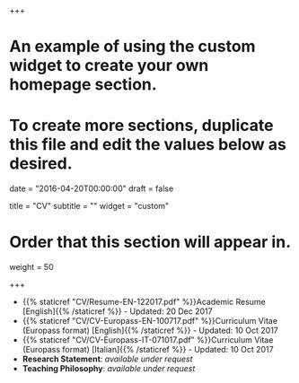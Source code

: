 +++
# An example of using the custom widget to create your own homepage section.
# To create more sections, duplicate this file and edit the values below as desired.

date = "2016-04-20T00:00:00"
draft = false

title = "CV"
subtitle = ""
widget = "custom"

# Order that this section will appear in.
weight = 50

+++

- {{% staticref "CV/Resume-EN-122017.pdf" %}}Academic Resume [English]{{% /staticref %}} - Updated: 20 Dec 2017
- {{% staticref "CV/CV-Europass-EN-100717.pdf" %}}Curriculum Vitae (Europass format) [English]{{% /staticref %}} - Updated: 10 Oct 2017
- {{% staticref "CV/CV-Europass-IT-071017.pdf" %}}Curriculum Vitae (Europass format) [Italian]{{% /staticref %}} - Updated: 10 Oct 2017
- **Research Statement**: *available under request*
- **Teaching Philosophy**: *available under request*
